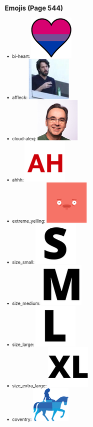 
## Emojis (Page 544)

* bi-heart: ![bi-heart](output/bi-heart.png)
* affleck: ![affleck](output/affleck.jpg)
* cloud-alexj: ![cloud-alexj](output/cloud-alexj.jpg)
* ahhh: ![ahhh](output/ahhh.gif)
* extreme_yelling: ![extreme_yelling](output/extreme_yelling.gif)
* size_small: ![size_small](output/size_small.png)
* size_medium: ![size_medium](output/size_medium.png)
* size_large: ![size_large](output/size_large.png)
* size_extra_large: ![size_extra_large](output/size_extra_large.png)
* coventry: ![coventry](output/coventry.png)
